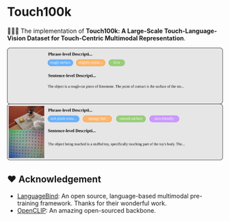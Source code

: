# Touch100k

🚀🚀🚀 The implementation of **Touch100k: A Large-Scale Touch-Language-Vision Dataset for Touch-Centric Multimodal Representation**.


<p align="center">
  <img src="assets/data_present.svg" width="600" style="margin-bottom: 0.2;"/>
</p>

## ❤️ Acknowledgement
* [LanguageBind](https://github.com/PKU-YuanGroup/LanguageBind): An open source, language-based multimodal pre-training framework. Thanks for their wonderful work.
* [OpenCLIP](https://github.com/mlfoundations/open_clip): An amazing open-sourced backbone.
